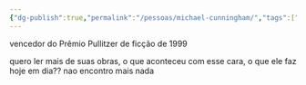 ```yaml
---
{"dg-publish":true,"permalink":"/pessoas/michael-cunningham/","tags":["autores"]}
---
```



vencedor do Prêmio Pullitzer de ficção de 1999

quero ler mais de suas obras, o que aconteceu com esse cara, o que ele faz hoje em dia?? nao encontro mais nada